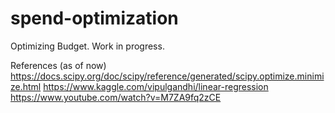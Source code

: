 # spend-optimization
Optimizing Budget. Work in progress.


References (as of now)
https://docs.scipy.org/doc/scipy/reference/generated/scipy.optimize.minimize.html
https://www.kaggle.com/vipulgandhi/linear-regression
https://www.youtube.com/watch?v=M7ZA9fq2zCE
